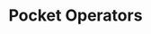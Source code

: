 ---
title: Pocket Operators
summary: "Choose-your-team, Pokémon-like Rainbow Six: Siege fangame where you battle against AI or other players on the same device."
category: Games
tags: ["Game", "Fanart", "Godot"]
thumbnail-video: assets/pocket-operators.mp4
external-url: https://captainproton42.itch.io/pocket-operators
---